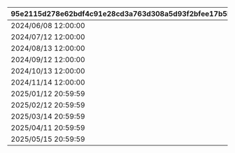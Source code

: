 |95e2115d278e62bdf4c91e28cd3a763d308a5d93f2bfee17b5b77e58c17695f4|145d0dd8f7f2fe183f777df586940f1023d4470fc5076a89e8fcdd0fc9d24492|b33458b896fcfabe432bb068ab1a851cf370a0f859a9739f9bb4905d4c4d2ef1|bddd7b6c1ff14749db8c3cd5e45942d6b97dc6750793553b08a9bcc0805381ab|ee9b3cbf662c4655a2f5002be0269cd96bfdd4719370ea2dd675d60df90bd35e|
| --- | --- | --- | --- | --- |
|2024/06/08 12:00:00|2024/06/05 12:00:00|2024/06/15 14:59:59|1001|2024/06/09 20:59:59|
|2024/07/12 12:00:00|2024/07/09 12:00:00|2024/07/17 14:59:59|1002|2024/07/13 20:59:59|
|2024/08/13 12:00:00|2024/08/10 12:00:00|2024/08/18 14:59:59|1003|2024/08/14 20:59:59|
|2024/09/12 12:00:00|2024/09/09 12:00:00|2024/09/17 14:59:59|1004|2024/09/13 20:59:59|
|2024/10/13 12:00:00|2024/10/10 12:00:00|2024/10/18 14:59:59|1005|2024/10/14 20:59:59|
|2024/11/14 12:00:00|2024/11/11 12:00:00|2024/11/19 14:59:59|1006|2024/11/15 20:59:59|
|2025/01/12 20:59:59|2025/01/09 12:00:00|2025/01/17 14:59:59|1007|2025/01/13 20:59:59|
|2025/02/12 20:59:59|2025/02/09 12:00:00|2025/02/17 14:59:59|1008|2025/02/13 20:59:59|
|2025/03/14 20:59:59|2025/03/10 12:00:00|2025/03/19 14:59:59|1009|2025/03/15 20:59:59|
|2025/04/11 20:59:59|2025/04/08 12:00:00|2025/04/16 14:59:59|1010|2025/04/12 20:59:59|
|2025/05/15 20:59:59|2025/05/12 12:00:00|2025/05/20 14:59:59|1011|2025/05/16 20:59:59|